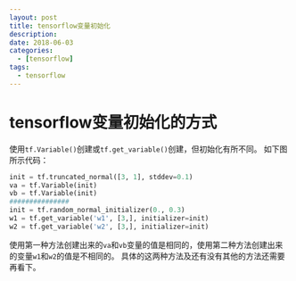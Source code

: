 ```yaml
---
layout: post
title: tensorflow变量初始化
description: 
date: 2018-06-03
categories: 
  - [tensorflow]
tags:
  - tensorflow
---
```


# tensorflow变量初始化的方式
使用`tf.Variable()`创建或`tf.get_variable()`创建，但初始化有所不同。
如下图所示代码：
```python
init = tf.truncated_normal([3, 1], stddev=0.1)
va = tf.Variable(init)
vb = tf.Variable(init)
###############
init = tf.random_normal_initializer(0., 0.3)
w1 = tf.get_variable('w1', [3,], initializer=init)
w2 = tf.get_variable('w2', [3,], initializer=init)
```
使用第一种方法创建出来的`va`和`vb`变量的值是相同的，使用第二种方法创建出来的变量`w1`和`w2`的值是不相同的。
具体的这两种方法及还有没有其他的方法还需要再看下。

